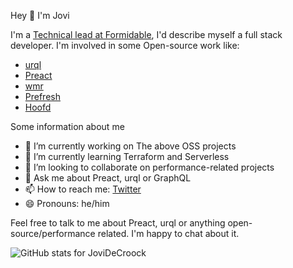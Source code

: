 Hey 👋 I'm Jovi

I'm a [Technical lead at Formidable](https://formidable.com/), I'd describe myself a full stack developer. I'm involved in some Open-source work like:

- [urql](https://github.com/FormidableLabs/urql)
- [Preact](https://github.com/preactjs/preact)
- [wmr](https://github.com/preactjs/wmr)
- [Prefresh](https://github.com/JoviDeCroock/prefresh)
- [Hoofd](https://github.com/JoviDeCroock/hoofd)

Some information about me

- 🔭 I’m currently working on The above OSS projects
- 🌱 I’m currently learning Terraform and Serverless
- 👯 I’m looking to collaborate on performance-related projects
- 💬 Ask me about Preact, urql or GraphQL
- 📫 How to reach me: [Twitter](https://twitter.com/JoviDeC)
- 😄 Pronouns: he/him

Feel free to talk to me about Preact, urql or anything open-source/performance related. I'm happy to chat about it.

<img alt="GitHub stats for JoviDeCroock" src="https://github-readme-stats.vercel.app/api?username=JoviDeCroock&&show_icons=true&title_color=ffffff&icon_color=bb2acf&text_color=daf7dc&bg_color=151515" />
